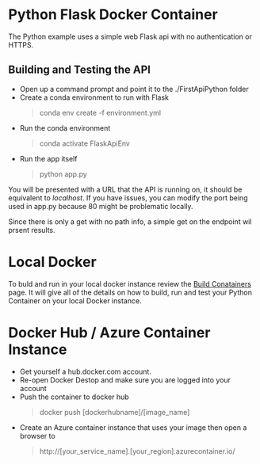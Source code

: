 # Python Flask Docker Container

The Python example uses a simple web Flask api with no authentication or HTTPS. 


## Building and Testing the API
- Open up a command prompt and point it to the ./FirstApiPython folder
- Create a conda environment to run with Flask
    > conda env create -f environment.yml
- Run the conda environment
    > conda activate FlaskApiEnv
- Run the app itself
    > python app.py

You will be presented with a URL that the API is running on, it should be equivalent to *localhost*. If you have issues, you can modify the port being used in app.py because 80 might be problematic locally. 

Since there is only a get with no path info, a simple get on the endpoint wil prsent results.

# Local Docker
To buld and run in your local docker instance review the [Build Conatainers](./BuildContainers.md) page. It will give all of the details on how to build, run and test your Python Container on your local Docker instance. 


# Docker Hub / Azure Container Instance
- Get yourself a hub.docker.com account.
- Re-open Docker Destop and make sure you are logged into your account
- Push the container to docker hub
    > docker push [dockerhubname]/[image_name]
- Create an Azure container instance that uses your image then open a browser to
    > http://[your_service_name].[your_region].azurecontainer.io/
